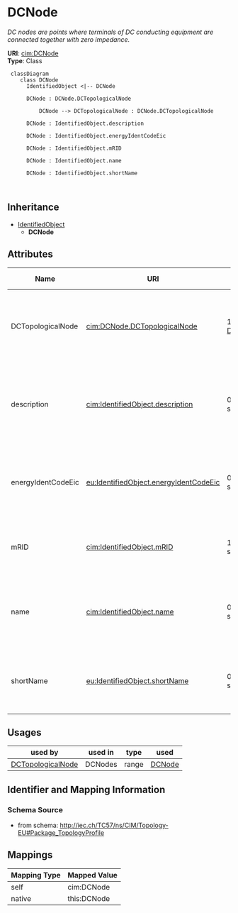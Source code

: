 # DCNode


_DC nodes are points where terminals of DC conducting equipment are connected together with zero impedance._





**URI**: [cim:DCNode](http://iec.ch/TC57/CIM100#DCNode)<br />
**Type**: Class




```mermaid
 classDiagram
    class DCNode
      IdentifiedObject <|-- DCNode
      
      DCNode : DCNode.DCTopologicalNode
        
          DCNode --> DCTopologicalNode : DCNode.DCTopologicalNode
        
      DCNode : IdentifiedObject.description
        
      DCNode : IdentifiedObject.energyIdentCodeEic
        
      DCNode : IdentifiedObject.mRID
        
      DCNode : IdentifiedObject.name
        
      DCNode : IdentifiedObject.shortName
        
      
```





## Inheritance
* [IdentifiedObject](IdentifiedObject.md)
    * **DCNode**



## Attributes


| Name | URI | Cardinality and Range | Description | Inheritance |
| ---  | --- | --- | --- | --- |
| DCTopologicalNode | [cim:DCNode.DCTopologicalNode](http://iec.ch/TC57/CIM100#DCNode.DCTopologicalNode) | 1..1 <br />  [DCTopologicalNode](DCTopologicalNode.md)  | The DC topological node to which this DC connectivity node is assigned | direct |
| description | [cim:IdentifiedObject.description](http://iec.ch/TC57/CIM100#IdentifiedObject.description) | 0..1 <br />  string  | The description is a free human readable text describing or naming the object | [IdentifiedObject](IdentifiedObject.md) |
| energyIdentCodeEic | [eu:IdentifiedObject.energyIdentCodeEic](http://iec.ch/TC57/CIM100-European#IdentifiedObject.energyIdentCodeEic) | 0..1 <br />  string  | The attribute is used for an exchange of the EIC code (Energy identification ... | [IdentifiedObject](IdentifiedObject.md) |
| mRID | [cim:IdentifiedObject.mRID](http://iec.ch/TC57/CIM100#IdentifiedObject.mRID) | 1..1 <br />  string  | Master resource identifier issued by a model authority | [IdentifiedObject](IdentifiedObject.md) |
| name | [cim:IdentifiedObject.name](http://iec.ch/TC57/CIM100#IdentifiedObject.name) | 0..1 <br />  string  | The name is any free human readable and possibly non unique text naming the o... | [IdentifiedObject](IdentifiedObject.md) |
| shortName | [eu:IdentifiedObject.shortName](http://iec.ch/TC57/CIM100-European#IdentifiedObject.shortName) | 0..1 <br />  string  | The attribute is used for an exchange of a human readable short name with len... | [IdentifiedObject](IdentifiedObject.md) |





## Usages

| used by | used in | type | used |
| ---  | --- | --- | --- |
| [DCTopologicalNode](DCTopologicalNode.md) | DCNodes | range | [DCNode](DCNode.md) |






## Identifier and Mapping Information







### Schema Source


* from schema: http://iec.ch/TC57/ns/CIM/Topology-EU#Package_TopologyProfile





## Mappings

| Mapping Type | Mapped Value |
| ---  | ---  |
| self | cim:DCNode |
| native | this:DCNode |




